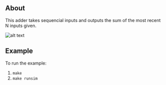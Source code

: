 About
--
This adder takes sequencial inputs and outputs the sum of the most recent N inputs given.

![alt text](https://github.com/vasinwr/some_verilog/blob/master/2N_sequence_adder/with_normal_adder/design.png "Logo Title Text 1")


Example
--
To run the example:
  1. `make`
  2. `make runsim` 

